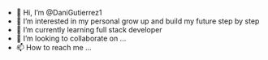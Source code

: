- 👋 Hi, I’m @DaniGutierrez1
- 👀 I’m interested in my personal grow up and build my future step by step
- 🌱 I’m currently learning full stack developer
- 💞️ I’m looking to collaborate on ...
- 📫 How to reach me ...

<!---
DaniGutierrez1/DaniGutierrez1 is a ✨ special ✨ repository because its `README.md` (this file) appears on your GitHub profile.
You can click the Preview link to take a look at your changes.
--->
